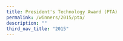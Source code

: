 ```yaml
---
title: President's Technology Award (PTA)
permalink: /winners/2015/pta/
description: ""
third_nav_title: "2015"
---
```

